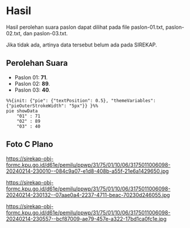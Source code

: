 # Hasil

Hasil perolehan suara paslon dapat dilihat pada file paslon-01.txt, paslon-02.txt, dan paslon-03.txt.

Jika tidak ada, artinya data tersebut belum ada pada SIREKAP.

## Perolehan Suara

 * Paslon 01: **71**.
 * Paslon 02: **89**.
 * Paslon 03: **40**.

```mermaid
%%{init: {"pie": {"textPosition": 0.5}, "themeVariables": {"pieOuterStrokeWidth": "5px"}} }%%
pie showData
    "01" : 71
    "02" : 89
    "03" : 40
```
## Foto C Plano

https://sirekap-obj-formc.kpu.go.id/d61e/pemilu/ppwp/31/75/01/10/06/3175011006098-20240214-230010--084c9a07-e1d8-408b-a55f-21e6a1429650.jpg

https://sirekap-obj-formc.kpu.go.id/d61e/pemilu/ppwp/31/75/01/10/06/3175011006098-20240214-230132--07aae0a4-2237-4711-beac-70230d246055.jpg

https://sirekap-obj-formc.kpu.go.id/d61e/pemilu/ppwp/31/75/01/10/06/3175011006098-20240214-230557--bcf87009-ae79-457e-a322-17bd1ca0fc1e.jpg
